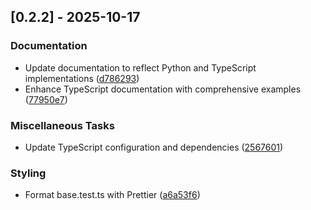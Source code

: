 ## [0.2.2] - 2025-10-17

### Documentation

- Update documentation to reflect Python and TypeScript implementations ([d786293](https://github.com/appleparan/kma-mcp/commit/d78629397afc144071ffe09c7af74bac8149ddfb))
- Enhance TypeScript documentation with comprehensive examples ([77950e7](https://github.com/appleparan/kma-mcp/commit/77950e7b151ab7e38442522d315f0324b3a26dad))

### Miscellaneous Tasks

- Update TypeScript configuration and dependencies ([2567601](https://github.com/appleparan/kma-mcp/commit/2567601f9aa7931b135e5b8170754e93dc700ce3))

### Styling

- Format base.test.ts with Prettier ([a6a53f6](https://github.com/appleparan/kma-mcp/commit/a6a53f67929ba49803b9e64a9ae4fbe6b2f6d659))

<!-- generated by git-cliff -->
